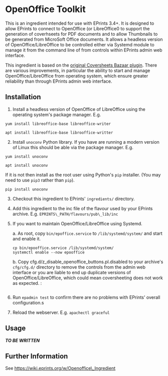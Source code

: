 # OpenOffice Toolkit
This is an ingredient intended for use with EPrints 3.4+. It is designed to allow EPrints to connect to OpenOffice (or LibreOffice0 to support the generation of coverhseets for PDF documents and to allow Thumbnails to be generated from MicroSoft Office documents.  It allows a headless version of OpenOffice/LibreOffice to be controlled either via Systemd module to manage it from the command line of from controls within EPrints admin web interface.

This ingredient is based on the [original Coversheets Bazaar plugin](https://bazaar.eprints.org/164/).  There are various improvements, in particular the ability to start and manage OpenOffice/LibreOffice from operating system, which ensure greater reliability than through EPrints admin web interface.


## Installation

1. Install a headless version of OpenOffice of LibreOffice using the operating system's package manager.  E.g.

```yum install libreoffice-base libreoffice-writer```

```apt install libreoffice-base librooffice-writter```

2. Install `unoconv` Python library.  If you have are running a modern version of Linux this should be able via the package manager. E.g.

```yum install unoconv```

```apt install unoconv```

If it is not then install as the root user using Python's `pip` installer. (You may need to use `pip3` rather than `pip`).

```pip install unoconv```

3. Checkout this ingredient to EPrints' `ingredients/` directory.

4. Add this ingredient to the inc file of the flavour used by your EPrints archive.  E.g. `EPRINTS\_PATH/flavours/pub\_lib/inc`

5. If you want to maintain OpenOffice/LibreOffice using Systemd.

	a. As root, copy `bin/epoffice.service` to `/lib/systemd/system/` and start and enable it.
	```
	cp bin/epooffice.service /lib/systemd/system/
	systemctl enable --now epooffice
	```

	b. Copy cfg.d/z_disable_openoffice_buttons.pl.disabled to your archive's `cfg/cfg.d/` directory to remove the controls from the admin web interface or you are liable to end up duplicate versions of OpenOffice/LibreOffice, which could mean coversheeting does not work as expected. :
	
	```cp cfg.d/z_disable_openoffice_buttons.pl.disabled ../../archives/ARCHIVE\_ID/cfg/cfg.d/z_disable_openoffice_buttons.pl

6. Run `epadmin test` to confirm there are no problems with EPrints' overall configuration.s

7. Reload the webserver. E.g. `apachectl graceful`


## Usage

***TO BE WRITTEN***


## Further Information

See https://wiki.eprints.org/w/Openoffice\_Ingredient
